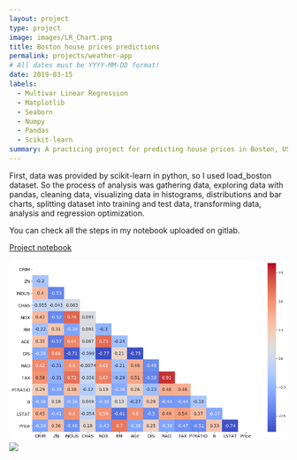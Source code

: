 ```yaml
---
layout: project
type: project
image: images/LR_Chart.png
title: Boston house prices predictions 
permalink: projects/weather-app
# All dates must be YYYY-MM-DD format!
date: 2019-03-15
labels:
  - Multivar Linear Regression
  - Matplotlib
  - Seaborn
  - Numpy
  - Pandas
  - Scikit-learn
summary: A practicing project for predicting house prices in Boston, USA.
---
```


First, data was provided by scikit-learn in python, so I used load_boston dataset.
So the process of analysis was gathering data, exploring data with pandas, cleaning data, visualizing data in histograms, distributions and bar charts, splitting dataset into training and test data, transforming data, analysis and regression optimization. 

You can check all the steps in my notebook uploaded on gitlab.

<a href="https://gitlab.com/Kaygi22/data-science-project"><i class="large gitlab icon"> </i>Project notebook</a>


<img class="ui image" src="../images/LR_Chart.png">
<img class="ui image" src="../images/LR_Chart2.png">







